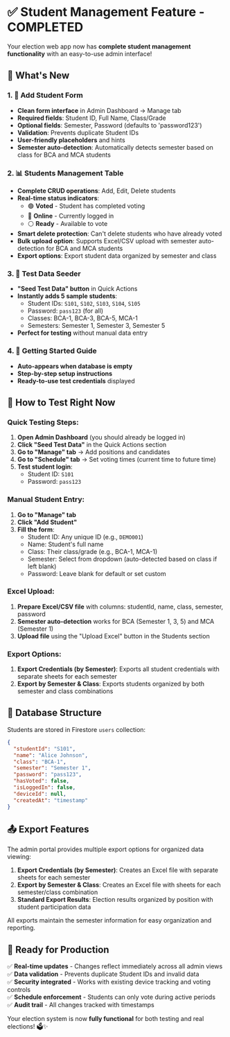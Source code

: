 # ✅ **Student Management Feature - COMPLETED**

Your election web app now has **complete student management functionality** with an easy-to-use admin interface!

## 🎯 **What's New**

### **1. 📝 Add Student Form**
- **Clean form interface** in Admin Dashboard → Manage tab
- **Required fields**: Student ID, Full Name, Class/Grade  
- **Optional fields**: Semester, Password (defaults to 'password123')
- **Validation**: Prevents duplicate Student IDs
- **User-friendly placeholders** and hints
- **Semester auto-detection**: Automatically detects semester based on class for BCA and MCA students

### **2. 📊 Students Management Table**
- **Complete CRUD operations**: Add, Edit, Delete students
- **Real-time status indicators**:
  - 🟢 **Voted** - Student has completed voting
  - 🔵 **Online** - Currently logged in
  - ⚪ **Ready** - Available to vote
- **Smart delete protection**: Can't delete students who have already voted
- **Bulk upload option**: Supports Excel/CSV upload with semester auto-detection for BCA and MCA students
- **Export options**: Export student data organized by semester and class

### **3. 🚀 Test Data Seeder**
- **"Seed Test Data" button** in Quick Actions
- **Instantly adds 5 sample students**:
  - Student IDs: `S101`, `S102`, `S103`, `S104`, `S105`
  - Password: `pass123` (for all)
  - Classes: BCA-1, BCA-3, BCA-5, MCA-1
  - Semesters: Semester 1, Semester 3, Semester 5
- **Perfect for testing** without manual data entry

### **4. 🎯 Getting Started Guide**  
- **Auto-appears when database is empty**
- **Step-by-step setup instructions**
- **Ready-to-use test credentials** displayed

## 🧪 **How to Test Right Now**

### **Quick Testing Steps:**
1. **Open Admin Dashboard** (you should already be logged in)
2. **Click "Seed Test Data"** in the Quick Actions section
3. **Go to "Manage" tab** → Add positions and candidates
4. **Go to "Schedule" tab** → Set voting times (current time to future time)
5. **Test student login**:
   - Student ID: `S101`
   - Password: `pass123`

### **Manual Student Entry:**
1. **Go to "Manage" tab**
2. **Click "Add Student"** 
3. **Fill the form**:
   - Student ID: Any unique ID (e.g., `DEMO001`)
   - Name: Student's full name
   - Class: Their class/grade (e.g., BCA-1, MCA-1)
   - Semester: Select from dropdown (auto-detected based on class if left blank)
   - Password: Leave blank for default or set custom

### **Excel Upload:**
1. **Prepare Excel/CSV file** with columns: studentId, name, class, semester, password
2. **Semester auto-detection** works for BCA (Semester 1, 3, 5) and MCA (Semester 1)
3. **Upload file** using the "Upload Excel" button in the Students section

### **Export Options:**
1. **Export Credentials (by Semester)**: Exports all student credentials with separate sheets for each semester
2. **Export by Semester & Class**: Exports students organized by both semester and class combinations

## 🔗 **Database Structure**

Students are stored in Firestore `users` collection:
```json
{
  "studentId": "S101",
  "name": "Alice Johnson", 
  "class": "BCA-1",
  "semester": "Semester 1",
  "password": "pass123",
  "hasVoted": false,
  "isLoggedIn": false,
  "deviceId": null,
  "createdAt": "timestamp"
}
```

## 📤 **Export Features**

The admin portal provides multiple export options for organized data viewing:

1. **Export Credentials (by Semester)**: Creates an Excel file with separate sheets for each semester
2. **Export by Semester & Class**: Creates an Excel file with sheets for each semester/class combination
3. **Standard Export Results**: Election results organized by position with student participation data

All exports maintain the semester information for easy organization and reporting.

## 🎉 **Ready for Production**

✅ **Real-time updates** - Changes reflect immediately across all admin views  
✅ **Data validation** - Prevents duplicate Student IDs and invalid data  
✅ **Security integrated** - Works with existing device tracking and voting controls  
✅ **Schedule enforcement** - Students can only vote during active periods  
✅ **Audit trail** - All changes tracked with timestamps  

Your election system is now **fully functional** for both testing and real elections! 🗳️✨